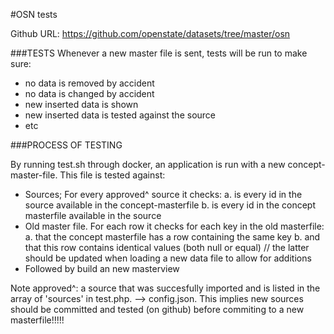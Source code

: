 #OSN tests

Github URL: https://github.com/openstate/datasets/tree/master/osn

###TESTS
Whenever a new master file is sent, tests will be run to make sure:
* no data is removed by accident
* no data is changed by accident
* new inserted data is shown
* new inserted data is tested against the source
* etc

###PROCESS OF TESTING

By running test.sh through docker, an application is run with a new
concept-master-file. This file is tested against:
* Sources; For every approved^ source it checks:
a. is every id in the source available in the concept-masterfile
b. is every id in the concept masterfile available in the source
* Old master file. For each row it checks for each key in the old masterfile:
a. that the concept masterfile has a row containing the same key
b. and that this row contains identical values (both null or equal)
// the latter should be updated when loading a new data file to allow for additions
* Followed by build  an new masterview 


Note approved^: a source that was succesfully imported and is listed in the
array of 'sources' in test.php. --> config.json. This implies new sources should be committed and tested (on github) before
commiting to a new masterfile!!!!!

